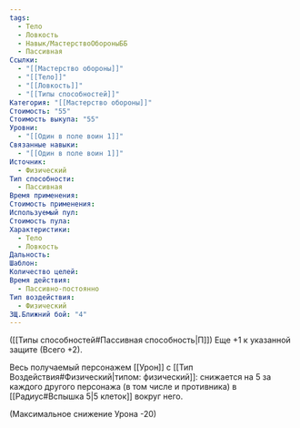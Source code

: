 ```yaml
---
tags:
  - Тело
  - Ловкость
  - Навык/МастерствоОбороныББ
  - Пассивная
Ссылки:
  - "[[Мастерство обороны]]"
  - "[[Тело]]"
  - "[[Ловкость]]"
  - "[[Типы способностей]]"
Категория: "[[Мастерство обороны]]"
Стоимость: "55"
Стоимость выкупа: "55"
Уровни:
  - "[[Один в поле воин 1]]"
Связанные навыки:
  - "[[Один в поле воин 1]]"
Источник:
  - Физический
Тип способности:
  - Пассивная
Время применения: 
Стоимость применения: 
Используемый пул: 
Стоимость пула: 
Характеристики:
  - Тело
  - Ловкость
Дальность: 
Шаблон: 
Количество целей: 
Время действия:
  - Пассивно-постоянно
Тип воздействия:
  - Физический
ЗЩ.Ближний бой: "4"
---
```

([[Типы способностей#Пассивная способность|П]]) Еще +1 к указанной защите (Всего +2).

Весь получаемый персонажем [[Урон]] с [[Тип Воздействия#Физический|типом: физический]]: снижается на 5 за каждого другого персонажа (в том числе и противника) в [[Радиус#Вспышка 5|5 клеток]] вокруг него.

(Максимальное снижение Урона -20)